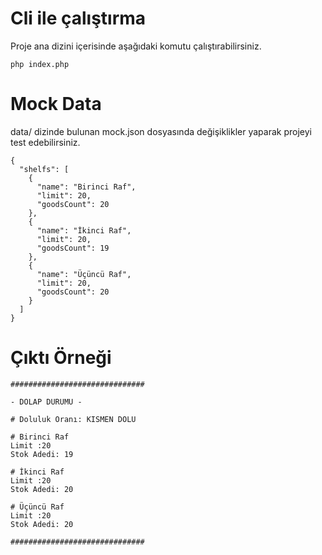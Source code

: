 # Cli ile çalıştırma

Proje ana dizini içerisinde aşağıdaki komutu çalıştırabilirsiniz.
```
php index.php
```

# Mock Data
data/ dizinde bulunan mock.json dosyasında değişiklikler yaparak projeyi test edebilirsiniz. 
```
{
  "shelfs": [
    {
      "name": "Birinci Raf",
      "limit": 20,
      "goodsCount": 20
    },
    {
      "name": "İkinci Raf",
      "limit": 20,
      "goodsCount": 19
    },
    {
      "name": "Üçüncü Raf",
      "limit": 20,
      "goodsCount": 20
    }
  ]
}
```

# Çıktı Örneği
```
##############################

- DOLAP DURUMU -

# Doluluk Oranı: KISMEN DOLU

# Birinci Raf
Limit :20
Stok Adedi: 19

# İkinci Raf
Limit :20
Stok Adedi: 20

# Üçüncü Raf
Limit :20
Stok Adedi: 20

##############################
```


